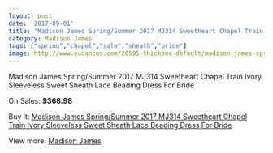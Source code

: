 ```yaml
---
layout: post
date: '2017-09-01'
title: "Madison James Spring/Summer 2017 MJ314 Sweetheart Chapel Train Ivory Sleeveless Sweet Sheath Lace Beading Dress For Bride"
category: Madison James
tags: ["spring","chapel","sale","sheath","bride"]
image: http://www.eudances.com/20595-thickbox_default/madison-james-spring-summer-2017-mj314-sweetheart-chapel-train-ivory-sleeveless-sweet-sheath-lace-beading-dress-for-bride.jpg
---
```

Madison James Spring/Summer 2017 MJ314 Sweetheart Chapel Train Ivory Sleeveless Sweet Sheath Lace Beading Dress For Bride

On Sales: **$368.98**
<a href="https://www.eudances.com/en/madison-james/6187-madison-james-spring-summer-2017-mj314-sweetheart-chapel-train-ivory-sleeveless-sweet-sheath-lace-beading-dress-for-bride.html"><amp-img layout="responsive" width="600" height="600" src="//www.eudances.com/20595-thickbox_default/madison-james-spring-summer-2017-mj314-sweetheart-chapel-train-ivory-sleeveless-sweet-sheath-lace-beading-dress-for-bride.jpg" alt="Madison James Spring/Summer 2017 MJ314 Sweetheart Chapel Train Ivory Sleeveless Sweet Sheath Lace Beading Dress For Bride 0" /></a>
<a href="https://www.eudances.com/en/madison-james/6187-madison-james-spring-summer-2017-mj314-sweetheart-chapel-train-ivory-sleeveless-sweet-sheath-lace-beading-dress-for-bride.html"><amp-img layout="responsive" width="600" height="600" src="//www.eudances.com/20602-thickbox_default/madison-james-spring-summer-2017-mj314-sweetheart-chapel-train-ivory-sleeveless-sweet-sheath-lace-beading-dress-for-bride.jpg" alt="Madison James Spring/Summer 2017 MJ314 Sweetheart Chapel Train Ivory Sleeveless Sweet Sheath Lace Beading Dress For Bride 1" /></a>
<a href="https://www.eudances.com/en/madison-james/6187-madison-james-spring-summer-2017-mj314-sweetheart-chapel-train-ivory-sleeveless-sweet-sheath-lace-beading-dress-for-bride.html"><amp-img layout="responsive" width="600" height="600" src="//www.eudances.com/20601-thickbox_default/madison-james-spring-summer-2017-mj314-sweetheart-chapel-train-ivory-sleeveless-sweet-sheath-lace-beading-dress-for-bride.jpg" alt="Madison James Spring/Summer 2017 MJ314 Sweetheart Chapel Train Ivory Sleeveless Sweet Sheath Lace Beading Dress For Bride 2" /></a>
<a href="https://www.eudances.com/en/madison-james/6187-madison-james-spring-summer-2017-mj314-sweetheart-chapel-train-ivory-sleeveless-sweet-sheath-lace-beading-dress-for-bride.html"><amp-img layout="responsive" width="600" height="600" src="//www.eudances.com/20600-thickbox_default/madison-james-spring-summer-2017-mj314-sweetheart-chapel-train-ivory-sleeveless-sweet-sheath-lace-beading-dress-for-bride.jpg" alt="Madison James Spring/Summer 2017 MJ314 Sweetheart Chapel Train Ivory Sleeveless Sweet Sheath Lace Beading Dress For Bride 3" /></a>
<a href="https://www.eudances.com/en/madison-james/6187-madison-james-spring-summer-2017-mj314-sweetheart-chapel-train-ivory-sleeveless-sweet-sheath-lace-beading-dress-for-bride.html"><amp-img layout="responsive" width="600" height="600" src="//www.eudances.com/20599-thickbox_default/madison-james-spring-summer-2017-mj314-sweetheart-chapel-train-ivory-sleeveless-sweet-sheath-lace-beading-dress-for-bride.jpg" alt="Madison James Spring/Summer 2017 MJ314 Sweetheart Chapel Train Ivory Sleeveless Sweet Sheath Lace Beading Dress For Bride 4" /></a>
<a href="https://www.eudances.com/en/madison-james/6187-madison-james-spring-summer-2017-mj314-sweetheart-chapel-train-ivory-sleeveless-sweet-sheath-lace-beading-dress-for-bride.html"><amp-img layout="responsive" width="600" height="600" src="//www.eudances.com/20598-thickbox_default/madison-james-spring-summer-2017-mj314-sweetheart-chapel-train-ivory-sleeveless-sweet-sheath-lace-beading-dress-for-bride.jpg" alt="Madison James Spring/Summer 2017 MJ314 Sweetheart Chapel Train Ivory Sleeveless Sweet Sheath Lace Beading Dress For Bride 5" /></a>
<a href="https://www.eudances.com/en/madison-james/6187-madison-james-spring-summer-2017-mj314-sweetheart-chapel-train-ivory-sleeveless-sweet-sheath-lace-beading-dress-for-bride.html"><amp-img layout="responsive" width="600" height="600" src="//www.eudances.com/20597-thickbox_default/madison-james-spring-summer-2017-mj314-sweetheart-chapel-train-ivory-sleeveless-sweet-sheath-lace-beading-dress-for-bride.jpg" alt="Madison James Spring/Summer 2017 MJ314 Sweetheart Chapel Train Ivory Sleeveless Sweet Sheath Lace Beading Dress For Bride 6" /></a>
<a href="https://www.eudances.com/en/madison-james/6187-madison-james-spring-summer-2017-mj314-sweetheart-chapel-train-ivory-sleeveless-sweet-sheath-lace-beading-dress-for-bride.html"><amp-img layout="responsive" width="600" height="600" src="//www.eudances.com/20596-thickbox_default/madison-james-spring-summer-2017-mj314-sweetheart-chapel-train-ivory-sleeveless-sweet-sheath-lace-beading-dress-for-bride.jpg" alt="Madison James Spring/Summer 2017 MJ314 Sweetheart Chapel Train Ivory Sleeveless Sweet Sheath Lace Beading Dress For Bride 7" /></a>

Buy it: [Madison James Spring/Summer 2017 MJ314 Sweetheart Chapel Train Ivory Sleeveless Sweet Sheath Lace Beading Dress For Bride](https://www.eudances.com/en/madison-james/6187-madison-james-spring-summer-2017-mj314-sweetheart-chapel-train-ivory-sleeveless-sweet-sheath-lace-beading-dress-for-bride.html "Madison James Spring/Summer 2017 MJ314 Sweetheart Chapel Train Ivory Sleeveless Sweet Sheath Lace Beading Dress For Bride")

View more: [Madison James](https://www.eudances.com/en/75-Madison-James "Madison James")